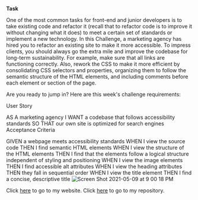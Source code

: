 <b>Task</b> 


One of the most common tasks for front-end and junior developers is to take existing code and refactor it (recall that to refactor code is to improve it without changing what it does) to meet a certain set of standards or implement a new technology. In this Challenge, a marketing agency has hired you to refactor an existing site to make it more accessible.
To impress clients, you should always go the extra mile and improve the codebase for long-term sustainability. For example, make sure that all links are functioning correctly. Also, rework the CSS to make it more efficient by consolidating CSS selectors and properties, organizing them to follow the semantic structure of the HTML elements, and including comments before each element or section of the page.

Are you ready to jump in? Here are this week's challenge requirements:

User Story

AS A marketing agency
I WANT a codebase that follows accessibility standards
SO THAT our own site is optimized for search engines
Acceptance Criteria

GIVEN a webpage meets accessibility standards
WHEN I view the source code
THEN I find semantic HTML elements
WHEN I view the structure of the HTML elements
THEN I find that the elements follow a logical structure independent of styling and positioning
WHEN I view the image elements
THEN I find accessible alt attributes
WHEN I view the heading attributes
THEN they fall in sequential order
WHEN I view the title element
THEN I find a concise, descriptive title
![Screen Shot 2021-05-09 at 9 00 18 PM](https://user-images.githubusercontent.com/83053936/117605914-a07a6880-b10d-11eb-9f57-015907e8f300.jpeg)


Click [here](https://sophiaaziz.github.io/challenge1/) to go to my website. 
Click [here](https://github.com/sophiaaziz/challenge1) to go to my repository.

